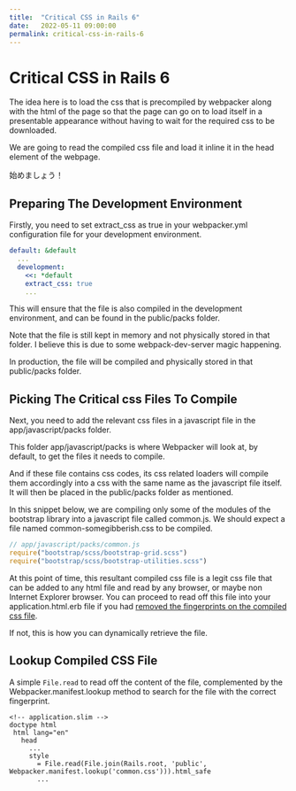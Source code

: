```yaml
---
title:  "Critical CSS in Rails 6"
date:   2022-05-11 09:00:00
permalink: critical-css-in-rails-6
---
```


# Critical CSS in Rails 6

The idea here is to load the css that is precompiled by webpacker along with the html of the page so that the page can go on to load itself in a presentable appearance without having to wait for the required css to be downloaded.

We are going to read the compiled css file and load it inline it in the head element of the webpage.

始めましょう！

## Preparing The Development Environment

Firstly, you need to set extract_css as true in your webpacker.yml configuration file for your development environment.

```yaml
default: &default
  ...
  development:
    <<: *default
    extract_css: true
    ...
```

This will ensure that the file is also compiled in the development environment, and can be found in the public/packs folder.

Note that the file is still kept in memory and not physically stored in that folder. I believe this is due to some webpack-dev-server magic happening.

In production, the file will be compiled and physically stored in that public/packs folder.

## Picking The Critical css Files To Compile

Next, you need to add the relevant css files in a javascript file in the app/javascript/packs folder.

This folder app/javascript/packs is where Webpacker will look at, by default, to get the files it needs to compile.

And if these file contains css codes, its css related loaders will compile them accordingly into a css with the same name as the javascript file itself. It will then be placed in the public/packs folder as mentioned.

In this snippet below, we are compiling only some of the modules of the bootstrap library into a javascript file called common.js. We should expect a file named common-somegibberish.css to be compiled.

```js
// app/javascript/packs/common.js
require("bootstrap/scss/bootstrap-grid.scss")
require("bootstrap/scss/bootstrap-utilities.scss")
```

At this point of time, this resultant compiled css file is a legit css file that can be added to any html file and read by any browser, or maybe non Internet Explorer browser. You can proceed to read off this file into your application.html.erb file if you had [removed the fingerprints on the compiled css file](https://vic-l.github.io/how-to-remove-fingerprinting-in-assets-with-rails-webpacker).

If not, this is how you can dynamically retrieve the file.

## Lookup Compiled CSS File

A simple `File.read` to read off the content of the file, complemented by the Webpacker.manifest.lookup method to search for the file with the correct fingerprint.

```slim
<!-- application.slim -->
doctype html
 html lang="en"
   head
     ...
     style
       = File.read(File.join(Rails.root, 'public', Webpacker.manifest.lookup('common.css'))).html_safe
       ...
```
